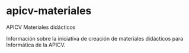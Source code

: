 # apicv-materiales
APICV Materiales didácticos

Información sobre la iniciativa de creación de materiales didácticos para Informática de la APICV.
